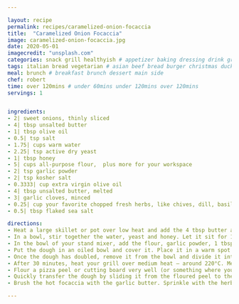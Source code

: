 ```yaml
---

layout: recipe
permalink: recipes/caramelized-onion-focaccia 
title:  "Caramelized Onion Focaccia"
image: caramelized-onion-focaccia.jpg 
date: 2020-05-01
imagecredit: "unsplash.com" 
categories: snack grill healthyish # appetizer baking dressing drink grill healthyish marinade oven pickling quick raw salad sandwich sauce snack soup
tags: italian bread vegetarian # asian beef bread burger christmas duck french fruit indian italian mexican nuts pasta pork poultry rice seafood thanksgiving vegetarian
meal: brunch # breakfast brunch dessert main side
chef: robert 
time: over 120mins # under 60mins under 120mins over 120mins
servings: 1 


ingredients:
- 2| sweet onions, thinly sliced
- 4| tbsp unsalted butter
- 1| tbsp olive oil
- 0.5| tsp salt
- 1.75| cups warm water
- 2.25| tsp active dry yeast
- 1| tbsp honey
- 5| cups all-purpose flour,  plus more for your workspace
- 2| tsp garlic powder
- 2| tsp kosher salt
- 0.3333| cup extra virgin olive oil
- 4| tbsp unsalted butter, melted
- 3| garlic cloves, minced
- 0.25| cup your favorite chopped fresh herbs, like chives, dill, basil, oregano, thyme
- 0.5| tbsp flaked sea salt

directions:
- Heat a large skillet or pot over low heat and add the 4 tbsp butter and 1 tbsp olive oil. Once melted, stir in the sliced onions and salt. Cook over low heat, stirring often, until the onions deeply caramelize, about 1 to 2 hours. Be sure to consistently check them and stir! While the onions are caramelizing, work on the dough.
- In a bowl, stir together the water, yeast and honey. Let it sit for 10 to 15 minutes until foamy.
- In the bowl of your stand mixer, add the flour, garlic powder, 1 tbsp of salt, 1/2 cup of olive oil and the yeast mixture. Stir, using the dough hook, until the mixture comes together. Knead it on medium-low speed for 5 to 6 minutes. If it's super sticky, sprinkle in a bit of extra flour. You want it to be silky!
- Put the dough in an oiled bowl and cover it. Place it in a warm spot and let it rise for 1 hour, or until it's doubled in size.
- Once the dough has doubled, remove it from the bowl and divide it into 4 equal pieces. Roll and press the dough out until it’s about 6 to 8 inches in length and 4 or so inches in width. Line two baking sheets with parchment paper. Sprinkle the parchment paper liberally with flour so the dough doesn’t stick too much. Place the dough pieces on the baking sheets. Press the dough to make finger marks so it looks like traditional focaccia. Place the sheets in a warm spot and to rise again for 20 to 30 minutes.
- After 30 minutes, heat your grill over medium heat – around 220°C. Melt your remaining 4 tbsp of butter and stir in the garlic cloves. Chop your favorite fresh herbs.
- Flour a pizza peel or cutting board very well (or something where you can easily slide the dough from the peel to the grill). Transfer the dough pieces one at a time to the floured peel, moving quickly so they don’t stick. Press to make more finger marks and brush with olive oil.
- Quickly transfer the dough by sliding it from the floured peel to the hot grill. Once it hits the grill, you can’t really move it without tearing the dough. Grill for 1 to 2 minutes, until the dough begins to bubble up and char. The dough can be flipped once it easily lifts from the grill. Flip the dough and grill for 1 to 2 minutes more, or again, until golden and puffed and brown. Remove the dough and place it on a baking sheet. Repeat with the remaining focaccia.
- Brush the hot focaccia with the garlic butter. Sprinkle with the herbs. Sprinkle with the flaked sea salt. Cover with the caramelized onions. Slice and serve!

--- 
```

